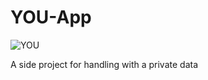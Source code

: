 # YOU-App


![YOU](https://img.shields.io/badge/YOU-%20-orange?style=for-the-badge&labelColor=orange&color=orange&logoColor=black&label=YOU)

A side project for handling with a private data 
